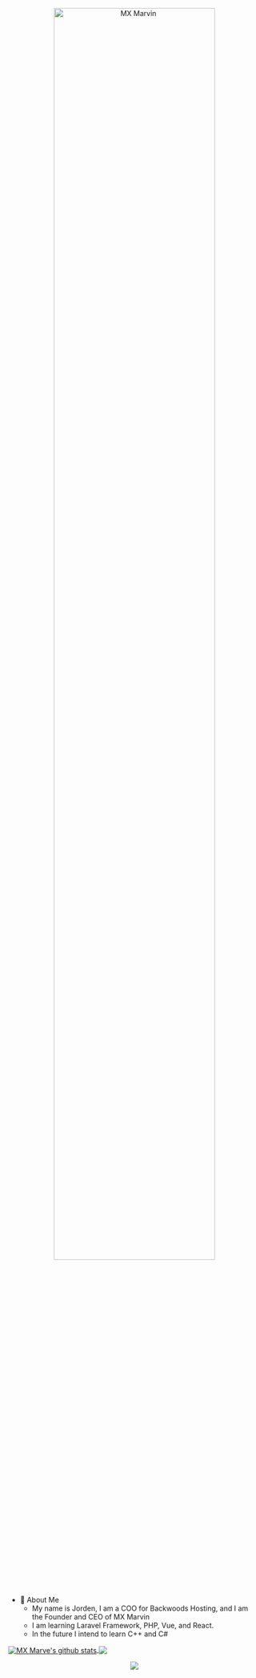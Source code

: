 <p align="center"><a href="https://mxmarvin.com"><img width="80%" alt="MX Marvin" src="./assets/gh-readme-header.png" /></a></p>

<br />

- 🤪 About Me
  - My name is Jorden, I am a COO for Backwoods Hosting, and I am the Founder and CEO of MX Marvin
  - I am learning Laravel Framework, PHP, Vue, and React.
  - In the future I intend to learn C++ and C#

<a href="https://github.com/anuraghazra/github-readme-stats">
  <img align="center" src="https://github-readme-stats.vercel.app/api?username=mxmarve&show_icons=true&include_all_commits=true&theme=synthwave&hide_border=true" alt="MX Marve's github stats" />
</a>
<a href="https://github.com/anuraghazra/github-readme-stats">
  <img align="center" src="https://github-readme-stats.vercel.app/api/top-langs/?username=mxmarve&layout=compact&theme=synthwave&hide_border=true" />
</a>

<p align="center">
  <a href="https://skillicons.dev">
    <img src="https://skillicons.dev/icons?i=html,js,css,tailwindcss,vue,react,php,nodejs,laravel,docker,vscode" />
  </a>
</p>
